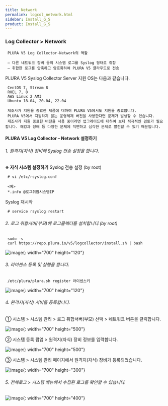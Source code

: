 ```yaml
---
title: Network
permalink: logcol_network.html
sidebar: Install_G_S
product: Install_G_S
---
```


### Log Collector > Network

     PLURA V5 Log Collector-Network의 역할

     – 다른 네트워크 장비 등의 시스템 로그를 Syslog 형태로 취합
     – 취합한 로그를 압축하고 암호화하여 PLURA V5 클라우드로 전송

PLURA V5 Syslog Collector Server 지원 OS는 다음과 같습니다.

     CentOS 7, Stream 8
     RHEL 7, 8
     AWS Linux 2 AMI
     Ubuntu 18.04, 20.04, 22.04

     제조사가 지원을 종료한 제품에 대하여 PLURA V5에서도 지원을 종료합니다.
     PLURA V5에서 지원하지 않는 운영체제 버전을 사용한다면 문제가 발생할 수 있습니다.
     제조사가 지원 종료한 버전을 사용 중이라면 업그레이드에 대하여 보다 적극적인 검토가 필요합니다. 해킹과 장애 등 다양한 문제에 직면하고 심각한 문제로 발전할 수 있기 때문입니다.

#### PLURA V5 Log Collector – Network 설정하기
###### 1. 원격지(자식) 장비에 Syslog 전송 설정을 합니다.
**※ 자식 시스템 설정하기**
Syslog 전송 설정 (by root)

     # vi /etc/rsyslog.conf

     <예>
     *.info @로그취합시스템IP

Syslog 재시작

     # service rsyslog restart

###### 2. 로그 취합서버(부모)에 로그콜렉터를 설치합니다.(by root)

     sudo -s
     curl https://repo.plura.io/v5/logcollector/install.sh | bash

![image](/docs/images/Ins_G/LogCol_Net/1.png){: width="700" height="120"}

###### 3. 라이센스 등록 및 실행을 합니다.

     /etc/plura/plura.sh register 라이센스키

![image](/docs/images/Ins_G/LogCol_Net/2.png){: width="700" height="120"}

###### 4. 원격지(자식) 서버를 등록합니다.
 ① 시스템  > 시스템 관리 > 로그 취합서버(부모) 선택 > 네트워크 버튼을 클릭합니다.


![image](/docs/images/Ins_G/LogCol_Net/3.png){: width="700" height="500"}

 ② 시스템 등록 팝업 > 원격지(자식) 장비 정보를 입력합니다.

![image](/docs/images/Ins_G/LogCol_Net/3.png){: width="700" height="500"}

③ 시스템 > 시스템 관리 페이지에서 원격지(자식) 장비가 등록되었습니다.

![image](/docs/images/Ins_G/LogCol_Net/4.png){: width="700" height="300"}

###### 5. 전체로그 > 시스템 메뉴에서 수집된 로그를 확인할 수 있습니다.

![image](/docs/images/Ins_G/LogCol_Net/5.png){: width="700" height="400"}

